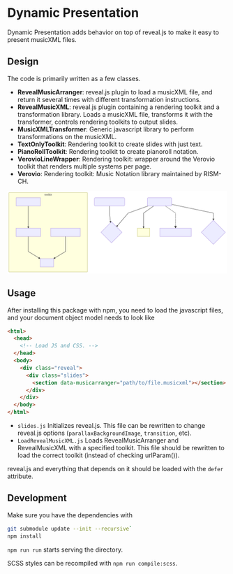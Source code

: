 # Dynamic Presentation

Dynamic Presentation adds behavior on top of reveal.js to
make it easy to present musicXML files.

## Design

The code is primarily written as a few classes.

- **RevealMusicArranger**: reveal.js plugin to load a musicXML file, and return it several times with different transformation instructions.
- **RevealMusicXML**: reveal.js plugin containing a rendering toolkit and a transformation library. Loads a musicXML file, transforms it with the transformer, controls rendering toolkits to output slides.
- **MusicXMLTransformer**: Generic javascript library to perform transformations on the musicXML.
- **TextOnlyToolkit**: Rendering toolkit to create slides with just text.
- **PianoRollToolkit**: Rendering toolkit to create pianoroll notation.
- **VerovioLineWrapper**: Rendering toolkit: wrapper around the Verovio toolkit that renders multiple systems per page.
- **Verovio**: Rendering toolkit: Music Notation library maintained by RISM-CH.

![Diagram of Class Structure](docs/structure.svg)

## Usage

After installing this package with npm, you need to load the javascript files,
and your document object model needs to look like

```html
<html>
  <head>
    <!-- Load JS and CSS. -->
  </head>
  <body>
    <div class="reveal">
      <div class="slides">
        <section data-musicarranger="path/to/file.musicxml"></section>
      </div>
    </div>
  </body>
</html>
```

- `slides.js` Initializes reveal.js. This file can be rewritten to change reveal.js options
  (`parallaxBackgroundImage`, `transition`, etc).
- `LoadRevealMusicXML.js` Loads RevealMusicArranger and RevealMusicXML with a specified toolkit.
  This file should be rewritten to load the correct toolkit (instead of checking urlParam()).

reveal.js and everything that depends on it should be loaded with the `defer` attribute.

## Development

Make sure you have the dependencies with

```sh
git submodule update --init --recursive`
npm install
```

`npm run run` starts serving the directory.

SCSS styles can be recompiled with `npm run compile:scss`.
